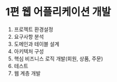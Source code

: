 # 1편 웹 어플리케이션 개발
1. 프로젝트 환경설정
2. 요구사항 분석
3. 도메인과 테이블 설계
4. 아키텍처 구성
5. 핵심 비즈니스 로직 개발(회원, 상품, 주문)
6. 테스트
7. 웹 계층 개발